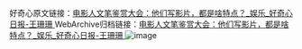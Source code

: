 好奇心原文链接：[电影人文笔鉴赏大会：他们写影片，都是啥特点？_娱乐_好奇心日报-王珊珊 ](https://www.qdaily.com/articles/11629.html)
WebArchive归档链接：[电影人文笔鉴赏大会：他们写影片，都是啥特点？_娱乐_好奇心日报-王珊珊 ](http://web.archive.org/web/20190623170828/https://www.qdaily.com/articles/11629.html)
![image](http://ww3.sinaimg.cn/large/007d5XDply1g3wadnwcvtj30u04amhdt)
